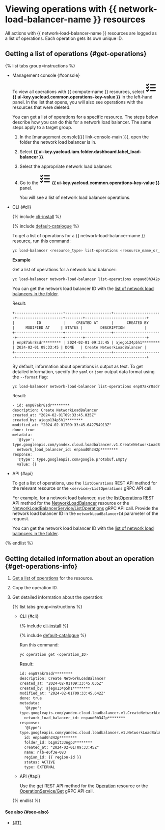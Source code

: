 # Viewing operations with {{ network-load-balancer-name }} resources

All actions with {{ network-load-balancer-name }} resources are logged as a list of operations. Each operation gets its own unique ID.

## Getting a list of operations {#get-operations}

{% list tabs group=instructions %}

- Management console {#console}

  To view all operations with {{ compute-name }} resources, select ![image](../../_assets/operations.svg) **{{ ui-key.yacloud.common.operations-key-value }}** in the left-hand panel. In the list that opens, you will also see operations with the resources that were deleted.

  You can get a list of operations for a specific resource. The steps below describe how you can do this for a network load balancer. The same steps apply to a target group.

  1. In the [management console]({{ link-console-main }}), open the folder the network load balancer is in.
  1. Select **{{ ui-key.yacloud.iam.folder.dashboard.label_load-balancer }}**.
  1. Select the appropriate network load balancer.
  1. Go to the ![image](../../_assets/operations.svg) **{{ ui-key.yacloud.common.operations-key-value }}** panel.

      You will see a list of network load balancer operations.

- CLI {#cli}

  {% include [cli-install](../../_includes/cli-install.md) %}

  {% include [default-catalogue](../../_includes/default-catalogue.md) %}

  To get a list of operations for a {{ network-load-balancer-name }} resource, run this command:

  ```bash
  yc load-balancer <resource_type> list-operations <resource_name_or_ID>
  ```

  **Example**

  Get a list of operations for a network load balancer:

  ```bash
  yc load-balancer network-load-balancer list-operations enpaud0h342p********
  ```

  You can get the network load balancer ID with the [list of network load balancers in the folder](load-balancer-list.md#list).

  Result:

  ```text
  +----------------------+---------------------+----------------------+---------------------+--------+----------------------------+
  |          ID          |     CREATED AT      |      CREATED BY      |     MODIFIED AT     | STATUS |        DESCRIPTION         |
  +----------------------+---------------------+----------------------+---------------------+--------+----------------------------+
  | enp87akr8sdr******** | 2024-02-01 09:33:45 | ajego134p5h1******** | 2024-02-01 09:33:45 | DONE   | Create NetworkLoadBalancer |
  +----------------------+---------------------+----------------------+---------------------+--------+----------------------------+
  ```

  By default, information about operations is output as text. To get detailed information, specify the `yaml` or `json` output data format using the `--format` flag:

  ```bash
  yc load-balancer network-load-balancer list-operations enp87akr8sdr******** --format yaml
  ```

  Result:

  ```text
  - id: enp87akr8sdr********
  description: Create NetworkLoadBalancer
  created_at: "2024-02-01T09:33:45.035Z"
  created_by: ajego134p5h1********
  modified_at: "2024-02-01T09:33:45.642754913Z"
  done: true
  metadata:
    '@type': type.googleapis.com/yandex.cloud.loadbalancer.v1.CreateNetworkLoadBalancerMetadata
    network_load_balancer_id: enpaud0h342p********
  response:
    '@type': type.googleapis.com/google.protobuf.Empty
    value: {}
  ```

- API {#api}

  To get a list of operations, use the `listOperations` REST API method for the relevant resource or the `<service>/ListOperations` gRPC API call.

  For example, for a network load balancer, use the [listOperations](../api-ref/NetworkLoadBalancer/listOperations.md) REST API method for the [NetworkLoadBalancer](../api-ref/NetworkLoadBalancer/index.md) resource or the [NetworkLoadBalancerService/ListOperations](../api-ref/grpc/NetworkLoadBalancer/listOperations.md) gRPC API call. Provide the network load balancer ID in the `networkLoadBalancerId` parameter of the request.

  You can get the network load balancer ID with the [list of network load balancers in the folder](load-balancer-list.md#list).

{% endlist %}

## Getting detailed information about an operation {#get-operations-info}

1. [Get a list of operations](#get-operations) for the resource.
1. Copy the operation ID.
1. Get detailed information about the operation:

    {% list tabs group=instructions %}

    - CLI {#cli}

      {% include [cli-install](../../_includes/cli-install.md) %}

      {% include [default-catalogue](../../_includes/default-catalogue.md) %}

      Run this command:

      ```bash
      yc operation get <operation_ID>
      ```

      Result:

      ```text
      id: enp87akr8sdr********
      description: Create NetworkLoadBalancer
      created_at: "2024-02-01T09:33:45.035Z"
      created_by: ajego134p5h1********
      modified_at: "2024-02-01T09:33:45.642Z"
      done: true
      metadata:
        '@type': type.googleapis.com/yandex.cloud.loadbalancer.v1.CreateNetworkLoadBalancerMetadata
        network_load_balancer_id: enpaud0h342p********
      response:
        '@type': type.googleapis.com/yandex.cloud.loadbalancer.v1.NetworkLoadBalancer
        id: enpaud0h342p********
        folder_id: b1gmit33ngp3********
        created_at: "2024-02-01T09:33:45Z"
        name: nlb-e6f3e-083
        region_id: {{ region-id }}
        status: ACTIVE
        type: EXTERNAL
      ```

    - API {#api}

      Use the [get](../api-ref/Operation/get.md) REST API method for the [Operation](../api-ref/Operation/index.md) resource or the [OperationService/Get](../api-ref/grpc/Operation/get.md) gRPC API call.

    {% endlist %}

#### See also {#see-also}

* [{#T}](../../api-design-guide/concepts/about-async.md)
